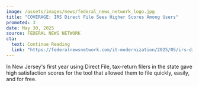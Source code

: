```yaml
---
image: /assets/images/news/federal_news_network_logo.jpg
title: "COVERAGE: IRS Direct File Sees Higher Scores Among Users"
promoted: 3
date: May 30, 2025
source: FEDERAL NEWS NETWORK
cta:
  text: Continue Reading
  link: "https://federalnewsnetwork.com/it-modernization/2025/05/irs-direct-file-sees-higher-scores-among-users-despite-a-push-to-shutter-it/"
---
```

In New Jersey's first year using Direct File, tax-return filers in the state gave high satisfaction scores for the tool that allowed them to file quickly, easily, and for free. 
